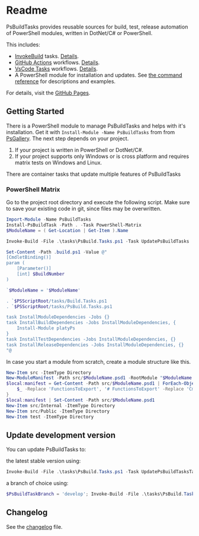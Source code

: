 # Readme

PsBuildTasks provides reusable sources for build, test, release automation of PowerShell modules, written in DotNet/C# or PowerShell.

This includes:

- [InvokeBuild](https://github.com/nightroman/Invoke-Build) tasks. [Details](./tasks/Readme.md).
- [GitHub Actions](https://docs.github.com/en/actions) workflows. [Details](./GitHub/Readme.md).
- [VsCode Tasks](https://code.visualstudio.com/docs/editor/tasks) workflows. [Details](./VsCode/Readme.md).
- A PowerShell module for installation and updates. See [the command reference](./docs/) for descriptions and examples.

For details, visit the [GitHub Pages](https://abbgrade.github.io/PsBuildTasks/).

## Getting Started

There is a PowerShell module to manage PsBuildTasks and helps with it's installation.
Get it with `Install-Module -Name PsBuildTasks` from from [PsGallery](https://www.powershellgallery.com/packages/PsBuildTasks).
The next step depends on your project.

1. If your project is written in PowerShell or DotNet/C#.
2. If your project supports only Windows or is cross platform and requires matrix tests on Windows and Linux.

There are container tasks that update multiple features of PsBuildTasks

### PowerShell Matrix

Go to the project root directory and execute the following script.
Make sure to save your existing code in git, since files may be overwritten.

```powershell
Import-Module -Name PsBuildTasks
Install-PsBuildTask -Path . -Task PowerShell-Matrix
$ModuleName = ( Get-Location | Get-Item ).Name

Invoke-Build -File .\tasks\PsBuild.Tasks.ps1 -Task UpdatePsBuildTasks

Set-Content -Path .build.ps1 -Value @"
[CmdletBinding()]
param (
    [Parameter()]
    [int] $BuildNumber
)

`$ModuleName = '$ModuleName'

. `$PSScriptRoot/tasks/Build.Tasks.ps1
. `$PSScriptRoot/tasks/PsBuild.Tasks.ps1

task InstallModuleDependencies -Jobs {}
task InstallBuildDependencies -Jobs InstallModuleDependencies, {
    Install-Module platyPs
}
task InstallTestDependencies -Jobs InstallModuleDependencies, {}
task InstallReleaseDependencies -Jobs InstallModuleDependencies, {}
"@
```

In case you start a module from scratch, create a module structure like this.

```powershell
New-Item src -ItemType Directory
New-ModuleManifest -Path src/$ModuleName.psd1 -RootModule "$ModuleName.psm1"
$local:manifest = Get-Content -Path src/$ModuleName.psd1 | ForEach-Object {
    $_ -Replace 'FunctionsToExport', '# FunctionsToExport' -Replace 'CmdletsToExport', '# CmdletsToExport' -Replace 'VariablesToExport', '# VariablesToExport' -Replace 'AliasesToExport', '# AliasesToExport'
}
$local:manifest | Set-Content -Path src/$ModuleName.psd1
New-Item src/Internal -ItemType Directory
New-Item src/Public -ItemType Directory
New-Item test -ItemType Directory
```

## Update development version

You can update PsBuildTasks to:

the latest stable version using:

```powershell
Invoke-Build -File .\tasks\PsBuild.Tasks.ps1 -Task UpdatePsBuildTasksTasks; Invoke-Build  -File .\tasks\PsBuild.Tasks.ps1 -Task UpdatePsBuildTasks
```

a branch of choice using:

```powershell
$PsBuildTaskBranch = 'develop'; Invoke-Build -File .\tasks\PsBuild.Tasks.ps1 -Task UpdatePsBuildTasksTasks; Invoke-Build  -File .\tasks\PsBuild.Tasks.ps1 -Task UpdatePsBuildTasks
```

## Changelog

See the [changelog](./CHANGELOG.md) file.
